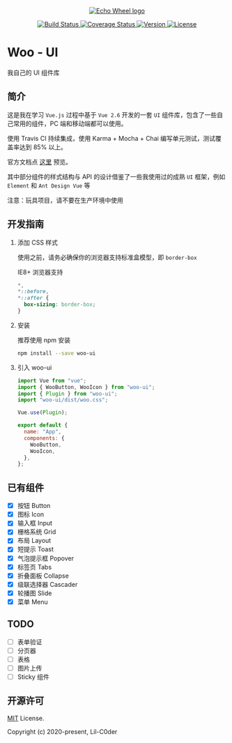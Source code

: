 <p align="center">
  <a href="https://github.com/Lil-C0der/Woo-UI" target="_blank" rel="noopener noreferrer">
    <img  src="https://s1.ax1x.com/2020/05/29/tuoTM9.png" alt="Echo Wheel logo">
  </a>
</p>

<p align="center">
  <a href="https://travis-ci.org/github/Lil-C0der/Woo-UI" target="_blank">
    <img src="https://travis-ci.org/Lil-C0der/Woo-UI.svg?branch=master" alt="Build Status">
  </a>
  <a href='https://coveralls.io/github/Lil-C0der/Woo-UI?branch=master' target='_blank'>
    <img src='https://coveralls.io/repos/github/Lil-C0der/Woo-UI/badge.svg?branch=master' alt='Coverage Status' />
 </a>
  <a href="https://www.npmjs.com/package/woo-ui" target="_blank">
    <img src="https://img.shields.io/npm/v/woo-ui" alt="Version">
  </a>
  <a href="https://www.npmjs.com/package/woo-ui" target="_blank">
    <img src="https://img.shields.io/npm/l/woo-ui" alt="License">
  </a>
</p>

# Woo - UI

我自己的 UI 组件库

## 简介

这是我在学习 `Vue.js` 过程中基于 `Vue 2.6` 开发的一套 `UI` 组件库，包含了一些自己常用的组件，PC 端和移动端都可以使用。

使用 Travis CI 持续集成，使用 Karma + Mocha + Chai 编写单元测试，测试覆盖率达到 85% 以上。

官方文档点 [这里](https://lil-c0der.github.io/Woo-UI/) 预览。

其中部分组件的样式结构与 API 的设计借鉴了一些我使用过的成熟 `UI` 框架，例如 `Element` 和 `Ant Design Vue` 等

注意：玩具项目，请不要在生产环境中使用

## 开发指南

1. 添加 CSS 样式

   使用之前，请务必确保你的浏览器支持标准盒模型，即 `border-box`

   IE8+ 浏览器支持

   ```css
   *,
   *::before,
   *::after {
     box-sizing: border-box;
   }
   ```

2. 安装

   推荐使用 npm 安装

   ```sh
   npm install --save woo-ui
   ```

3. 引入 woo-ui

   ```js
   import Vue from "vue";
   import { WooButton, WooIcon } from "woo-ui";
   import { Plugin } from "woo-ui";
   import "woo-ui/dist/woo.css";

   Vue.use(Plugin);

   export default {
     name: "App",
     components: {
       WooButton,
       WooIcon,
     },
   };
   ```

## 已有组件

- [x] 按钮 Button
- [x] 图标 Icon
- [x] 输入框 Input
- [x] 栅格系统 Grid
- [x] 布局 Layout
- [x] 短提示 Toast
- [x] 气泡提示框 Popover
- [x] 标签页 Tabs
- [x] 折叠面板 Collapse
- [x] 级联选择器 Cascader
- [x] 轮播图 Slide
- [x] 菜单 Menu

## TODO

- [ ] 表单验证
- [ ] 分页器
- [ ] 表格
- [ ] 图片上传
- [ ] Sticky 组件

## 开源许可

[MIT](http://opensource.org/licenses/MIT) License.

Copyright (c) 2020-present, Lil-C0der
